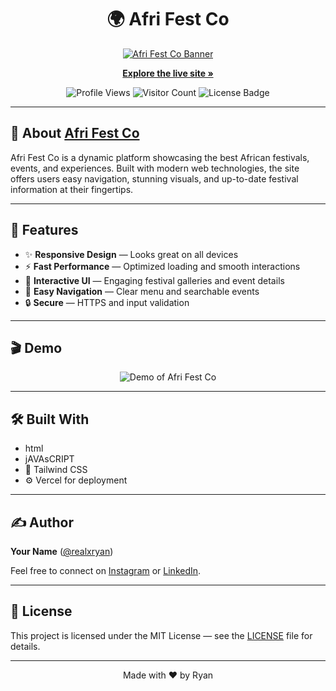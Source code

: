 <h1 align="center">🌍 Afri Fest Co</h1>

<div align="center">
  <a href="https://afri-fest-co.vercel.app/">
    <img src="afrifest.webp" alt="Afri Fest Co Banner" />
  </a>
</div>

<p align="center">
  <a href="https://afri-fest-co.vercel.app/">
    <strong>Explore the live site »</strong>
  </a>
</p>

<div align="center">
  <!-- GitHub Profile Views Badge -->
  <img src="https://komarev.com/ghpvc/?username=xodobyte&color=brightgreen" alt="Profile Views" />
  <!-- Visitor Count Badge -->
  <img src="https://hits.seeyoufarm.com/api/count/incr?url=afri-fest-co.vercel.app&count_bg=%23ED64A6&title_bg=%23555555&icon=&icon_color=%23FFFFFF&title=Visits&edge_flat=false" alt="Visitor Count" />
  <!-- License Badge -->
  <img src="https://img.shields.io/badge/license-MIT-green.svg" alt="License Badge" />
</div>

---

## 📖 About <a href="https://afri-fest-co.vercel.app/">Afri Fest Co</a>

<p>
  Afri Fest Co is a dynamic platform showcasing the best African festivals, events, and experiences. Built with modern web technologies, the site offers users easy navigation, stunning visuals, and up-to-date festival information at their fingertips.
</p>

---

## 🚀 Features

<ul>
  <li>✨ <strong>Responsive Design</strong> — Looks great on all devices</li>
  <li>⚡ <strong>Fast Performance</strong> — Optimized loading and smooth interactions</li>
  <li>🎨 <strong>Interactive UI</strong> — Engaging festival galleries and event details</li>
  <li>🔗 <strong>Easy Navigation</strong> — Clear menu and searchable events</li>
  <li>🔒 <strong>Secure</strong> — HTTPS and input validation</li>
</ul>

---

## 🎬 Demo

<div align="center">
  <img src="https://afri-fest-co.vercel.app/assets/demo.gif" alt="Demo of Afri Fest Co" />
</div>

---

## 🛠️ Built With

<ul>
  <li>html</li>
  <li>jAVAsCRIPT</li>
  <li>💨 Tailwind CSS</li>
  <li>⚙️ Vercel for deployment</li>
</ul>

---

## ✍️ Author

<p>
  <strong>Your Name</strong> (<a href="https://github.com/YOUR_GITHUB_USERNAME">@realxryan</a>)
</p>

<p>Feel free to connect on <a href="https://instagram.com/realxodog">Instagram</a> or <a href="https://www.linkedin.com/in/realxryan">LinkedIn</a>.</p>

---

## 📄 License

<p>This project is licensed under the MIT License — see the <a href="LICENSE">LICENSE</a> file for details.</p>

---

<p align="center">
  Made with ❤️ by Ryan
</p>
